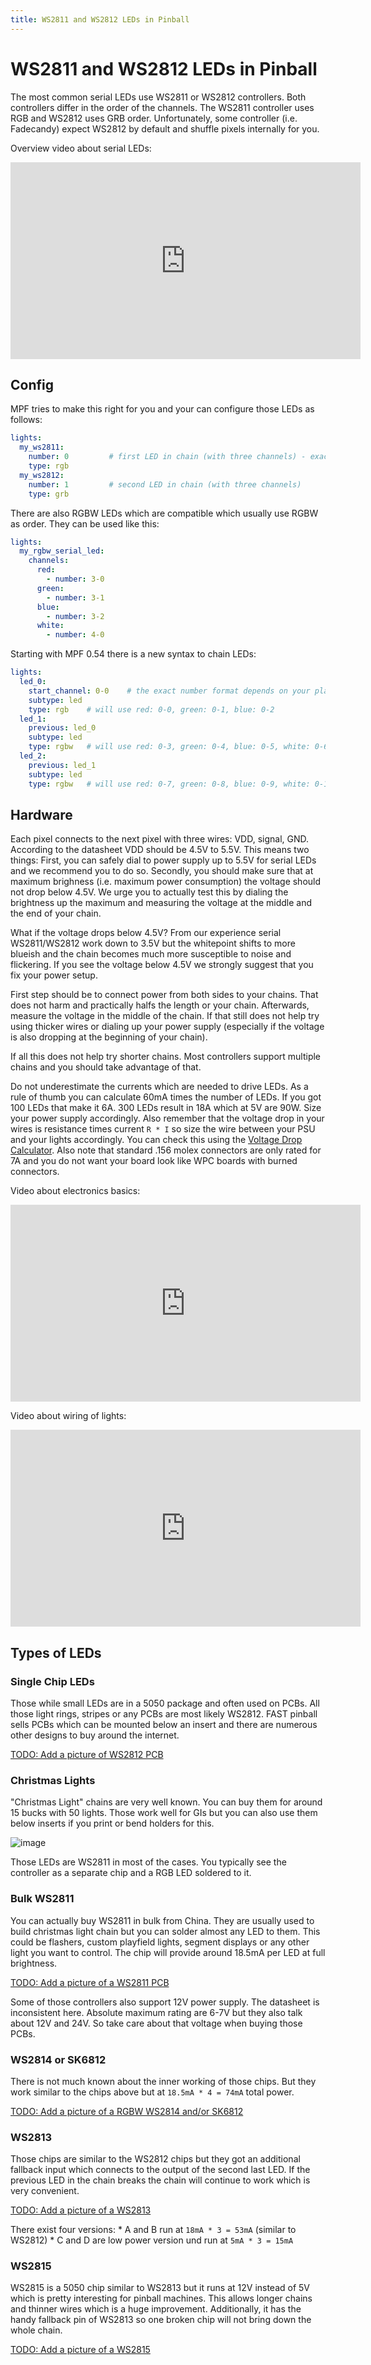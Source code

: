 ```yaml
---
title: WS2811 and WS2812 LEDs in Pinball
---
```


# WS2811 and WS2812 LEDs in Pinball


The most common serial LEDs use WS2811 or WS2812 controllers. Both
controllers differ in the order of the channels. The WS2811 controller
uses RGB and WS2812 uses GRB order. Unfortunately, some controller (i.e.
Fadecandy) expect WS2812 by default and shuffle pixels internally for
you.

Overview video about serial LEDs:

<div class="video-wrapper">
<iframe width="560" height="315" src="https://www.youtube.com/embed/Q9BG9T7Kj4A" title="YouTube video player" frameborder="0" allow="accelerometer; autoplay; clipboard-write; encrypted-media; gyroscope; picture-in-picture" allowfullscreen></iframe>
</div>

## Config

MPF tries to make this right for you and your can configure those LEDs
as follows:

``` yaml
lights:
  my_ws2811:
    number: 0         # first LED in chain (with three channels) - exact number format depends on your platform
    type: rgb
  my_ws2812:
    number: 1         # second LED in chain (with three channels)
    type: grb
```

There are also RGBW LEDs which are compatible which usually use RGBW as
order. They can be used like this:

``` yaml
lights:
  my_rgbw_serial_led:
    channels:
      red:
        - number: 3-0
      green:
        - number: 3-1
      blue:
        - number: 3-2
      white:
        - number: 4-0
```

Starting with MPF 0.54 there is a new syntax to chain LEDs:

``` yaml
lights:
  led_0:
    start_channel: 0-0    # the exact number format depends on your platform
    subtype: led
    type: rgb    # will use red: 0-0, green: 0-1, blue: 0-2
  led_1:
    previous: led_0
    subtype: led
    type: rgbw   # will use red: 0-3, green: 0-4, blue: 0-5, white: 0-6
  led_2:
    previous: led_1
    subtype: led
    type: rgbw   # will use red: 0-7, green: 0-8, blue: 0-9, white: 0-10
```

## Hardware

Each pixel connects to the next pixel with three wires: VDD, signal,
GND. According to the datasheet VDD should be 4.5V to 5.5V. This means
two things: First, you can safely dial to power supply up to 5.5V for
serial LEDs and we recommend you to do so. Secondly, you should make
sure that at maximum brighness (i.e. maximum power consumption) the
voltage should not drop below 4.5V. We urge you to actually test this by
dialing the brightness up the maximum and measuring the voltage at the
middle and the end of your chain.

What if the voltage drops below 4.5V? From our experience serial
WS2811/WS2812 work down to 3.5V but the whitepoint shifts to more
blueish and the chain becomes much more susceptible to noise and
flickering. If you see the voltage below 4.5V we strongly suggest that
you fix your power setup.

First step should be to connect power from both sides to your chains.
That does not harm and practically halfs the length or your chain.
Afterwards, measure the voltage in the middle of the chain. If that
still does not help try using thicker wires or dialing up your power
supply (especially if the voltage is also dropping at the beginning of
your chain).

If all this does not help try shorter chains. Most controllers support
multiple chains and you should take advantage of that.

Do not underestimate the currents which are needed to drive LEDs. As a
rule of thumb you can calculate 60mA times the number of LEDs. If you
got 100 LEDs that make it 6A. 300 LEDs result in 18A which at 5V are
90W. Size your power supply accordingly. Also remember that the voltage
drop in your wires is resistance times current `R * I` so size the wire
between your PSU and your lights accordingly. You can check this using
the [Voltage Drop
Calculator](https://www.calculator.net/voltage-drop-calculator.html?material=copper&wiresize=10.45&voltage=5.5&phase=dc&noofconductor=1&distance=2&distanceunit=meters&amperes=18).
Also note that standard .156 molex connectors are only rated for 7A and
you do not want your board look like WPC boards with burned connectors.

Video about electronics basics:

<div class="video-wrapper">
<iframe width="560" height="315" src="https://www.youtube.com/embed/8ByqYkYKnFc" title="YouTube video player" frameborder="0" allow="accelerometer; autoplay; clipboard-write; encrypted-media; gyroscope; picture-in-picture" allowfullscreen></iframe>
</div>

Video about wiring of lights:

<div class="video-wrapper">
<iframe width="560" height="315" src="https://www.youtube.com/embed/C9GzkMduEKY" title="YouTube video player" frameborder="0" allow="accelerometer; autoplay; clipboard-write; encrypted-media; gyroscope; picture-in-picture" allowfullscreen></iframe>
</div>

## Types of LEDs

### Single Chip LEDs

Those while small LEDs are in a 5050 package and often used on PCBs. All
those light rings, stripes or any PCBs are most likely WS2812. FAST
pinball sells PCBs which can be mounted below an insert and there are
numerous other designs to buy around the internet.

[TODO: Add a picture of WS2812 PCB](../../about/help.md)

### Christmas Lights

"Christmas Light" chains are very well known. You can buy them for
around 15 bucks with 50 lights. Those work well for GIs but you can also
use them below inserts if you print or bend holders for this.

![image](images/LED_WS2811_Christmas_lights.jpg)

Those LEDs are WS2811 in most of the cases. You typically see the
controller as a separate chip and a RGB LED soldered to it.

### Bulk WS2811

You can actually buy WS2811 in bulk from China. They are usually used to
build christmas light chain but you can solder almost any LED to them.
This could be flashers, custom playfield lights, segment displays or any
other light you want to control. The chip will provide around 18.5mA per
LED at full brightness.

[TODO: Add a picture of a WS2811 PCB](../../about/help.md)

Some of those controllers also support 12V power supply. The datasheet
is inconsistent here. Absolute maximum rating are 6-7V but they also
talk about 12V and 24V. So take care about that voltage when buying
those PCBs.

### WS2814 or SK6812

There is not much known about the inner working of those chips. But they
work similar to the chips above but at `18.5mA * 4 = 74mA` total power.

[TODO: Add a picture of a RGBW WS2814 and/or SK6812](../../about/help.md)

### WS2813

Those chips are similar to the WS2812 chips but they got an additional
fallback input which connects to the output of the second last LED. If
the previous LED in the chain breaks the chain will continue to work
which is very convenient.

[TODO: Add a picture of a WS2813](../../about/help.md)

There exist four versions: \* A and B run at `18mA * 3 = 53mA` (similar
to WS2812) \* C and D are low power version und run at `5mA * 3 = 15mA`

### WS2815

WS2815 is a 5050 chip similar to WS2813 but it runs at 12V instead of 5V
which is pretty interesting for pinball machines. This allows longer
chains and thinner wires which is a huge improvement. Additionally, it
has the handy fallback pin of WS2813 so one broken chip will not bring
down the whole chain.

[TODO: Add a picture of a WS2815](../../about/help.md)
